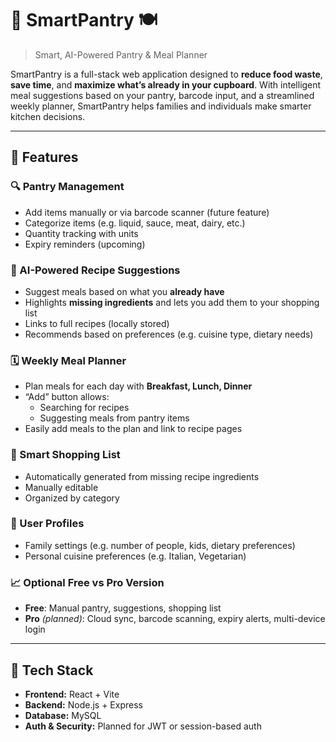 # 🧠 SmartPantry 🍽️  
> Smart, AI-Powered Pantry & Meal Planner

SmartPantry is a full-stack web application designed to **reduce food waste**, **save time**, and **maximize what’s already in your cupboard**. With intelligent meal suggestions based on your pantry, barcode input, and a streamlined weekly planner, SmartPantry helps families and individuals make smarter kitchen decisions.

---

## 🚀 Features

### 🔍 Pantry Management
- Add items manually or via barcode scanner (future feature)
- Categorize items (e.g. liquid, sauce, meat, dairy, etc.)
- Quantity tracking with units
- Expiry reminders (upcoming)

### 🧠 AI-Powered Recipe Suggestions
- Suggest meals based on what you **already have**
- Highlights **missing ingredients** and lets you add them to your shopping list
- Links to full recipes (locally stored)
- Recommends based on preferences (e.g. cuisine type, dietary needs)

### 🗓️ Weekly Meal Planner
- Plan meals for each day with **Breakfast, Lunch, Dinner**
- “Add” button allows:
  - Searching for recipes
  - Suggesting meals from pantry items
- Easily add meals to the plan and link to recipe pages

### 🛒 Smart Shopping List
- Automatically generated from missing recipe ingredients
- Manually editable
- Organized by category

### 👥 User Profiles
- Family settings (e.g. number of people, kids, dietary preferences)
- Personal cuisine preferences (e.g. Italian, Vegetarian)

### 📈 Optional Free vs Pro Version
- **Free**: Manual pantry, suggestions, shopping list
- **Pro** *(planned)*: Cloud sync, barcode scanning, expiry alerts, multi-device login

---

## 🧱 Tech Stack

- **Frontend:** React + Vite
- **Backend:** Node.js + Express
- **Database:** MySQL  
- **Auth & Security:** Planned for JWT or session-based auth

 

 
